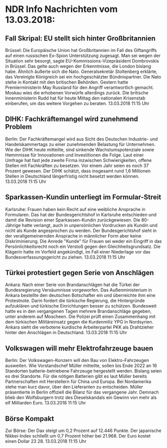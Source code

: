 # NDR Info Nachrichten vom 13.03.2018:


## Fall Skripal: EU stellt sich hinter Großbritannien
Brüssel:      Die Europäische Union hat Großbritannien im Fall des Giftangriffs auf einen russischen Ex-Spion Unterstützung zugesagt. Man sei wegen der Situation sehr besorgt, sagte EU-Kommissions-Vizepräsident Dombrovskis in Brüssel. Das gelte auch wegen der Erkenntnisse, die London bislang habe. Ähnlich äußerte sich die Nato. Generalsekretär Stoltenberg erklärte, das Vereinigte Königreich sei ein hochgeschätzter Bündnispartner. Die Nato stehe in Kontakt mit den britischen Behörden. Gestern hatte Premierministerin May Russland für den Angriff verantwortlich gemacht. Moskau wies die erhobenen Vorwürfe allerdings zurück. Die britische Innenministerin Rudd hat für heute Mittag den nationalen Krisenstab einberufen, um das weitere Vorgehen zu beraten. 13.03.2018 11:15 Uhr 

## DIHK: Fachkräftemangel wird zunehmend Problem
Berlin: Der Fachkräftemangel wird aus Sicht des Deutschen Industrie- und Handelskammertags zu einer zunehmenden Belastung für Unternehmen. Wie der DIHK heute mitteilte, sind sinkende Wachstumspotenziale sowie Hemmnisse für Innovationen und Investitionen die Folge. Laut einer Umfrage hat fast jede zweite Firma inzwischen Schwierigkeiten, offene Stellen mit Fachkräften zu besetzen. Vor einem Jahr seien es noch 37 Prozent gewesen. Der DIHK schätzt, dass insgesamt rund 1,6 Millionen Stellen in Deutschland längerfristig nicht besetzt werden können. 13.03.2018 11:15 Uhr 

## Sparkassen-Kundin unterliegt im Formular-Streit
Karlsruhe: Frauen haben kein Recht auf eine weibliche Ansprache in Formularen. Das hat der Bundesgerichtshof in Karlsruhe entschieden und damit die Revision einer Sparkassen-Kundin zurückgewiesen. Die 80-Jährige hatte verlangt, auch in unpersönlichen Vordrucken als Kundin und nicht als Kunde angesprochen zu werden. Der Bundesgerichtshof sieht in der verallgemeinernden Ansprache in männlicher Form aber keine Diskriminierung. Die Anrede "Kunde" für Frauen sei weder ein Eingriff in das Persönlichkeitsrecht noch ein Verstoß gegen den Gleichheitsgrundsatz. Die Klägerin hatte im Vorfeld angekündigt, im Fall einer Niederlage vor das Bundesverfassungsgericht zu ziehen. 13.03.2018 11:15 Uhr 

## Türkei protestiert gegen Serie von Anschlägen
Ankara: Nach einer Serie von Brandanschlägen hat die Türkei der Bundesregierung Versäumnisse vorgeworfen. Das Außenministerium in Ankara bestellte den deutschen Botschafter ein und überreichte ihm eine Protestnote. Darin fordert die türkische Regierung, die Hintergründe aufzuklären und türkische Einrichtungen besser zu schützen. Bundesweit hatte es in den vergangenen Tagen mehrere Brandanschläge gegeben, unter anderem auf Moscheen. Die Polizei prüft einen Zusammenhang mit dem türkischen Militäreinsatz gegen die Kurdenmiliz YPG in Nordsyrien. Ankara sieht die verbotene kurdische Arbeiterpartei PKK als Drahtzieher hinter den Anschlägen in Deutschland. 13.03.2018 11:15 Uhr 

## Volkswagen will mehr Elektrofahrzeuge bauen
Berlin: Der Volkswagen-Konzern will den Bau von Elektro-Fahrzeugen ausweiten. Wie Vorstandschef Müller mitteilte, sollen bis Ende 2022 an 16 Standorten batterie-betriebene Fahrzeuge hergestellt werden. Bislang seien es drei Standorte. Für die nötigen Batterien gibt es laut Müller bereits Partnerschaften mit Herstellern für China und Europa. Bei Nordamerika stehe man kurz davor, über den Lieferanten zu entscheiden. Müller präsentierte in Berlin offiziell die Bilanz für das vergangene Jahr. Demnach blieb den Wolfsburgern trotz des Dieselskandals ein Gewinn von mehr als elf Milliarden Euro. 13.03.2018 11:15 Uhr 

## Börse Kompakt
Zur Börse: Der Dax steigt um  0,2  Prozent auf  12.446 Punkte. Der japanische Nikkei-Index schließt um  0,7  Prozent höher bei  21.968. Der Euro kostet einen Dollar  23 28. 13.03.2018 11:15 Uhr 
